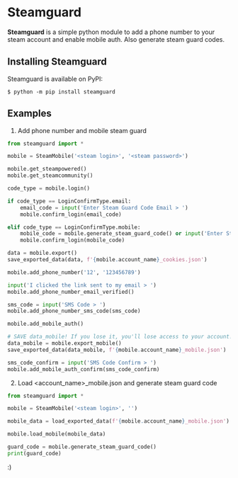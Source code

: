 # Steamguard

**Steamguard** is a simple python module to add a phone number to your steam account and enable mobile auth. Also generate steam guard codes.

## Installing Steamguard

Steamguard is available on PyPI:

```console
$ python -m pip install steamguard
```


## Examples

1. Add phone number and mobile steam guard

```python
from steamguard import *

mobile = SteamMobile('<steam login>', '<steam password>')

mobile.get_steampowered()
mobile.get_steamcommunity()

code_type = mobile.login()

if code_type == LoginConfirmType.email:
    email_code = input('Enter Steam Guard Code Email > ')
    mobile.confirm_login(email_code)

elif code_type == LoginConfirmType.mobile:
    mobile_code = mobile.generate_steam_guard_code() or input('Enter Steam Guard Code Mobile > ')
    mobile.confirm_login(mobile_code)

data = mobile.export()
save_exported_data(data, f'{mobile.account_name}_cookies.json')

mobile.add_phone_number('12', '123456789')

input('I clicked the link sent to my email > ')
mobile.add_phone_number_email_verified()

sms_code = input('SMS Code > ')
mobile.add_phone_number_sms_code(sms_code)

mobile.add_mobile_auth()

# SAVE data_mobile! If you lose it, you'll lose access to your account!
data_mobile = mobile.export_mobile()
save_exported_data(data_mobile, f'{mobile.account_name}_mobile.json')

sms_code_confirm = input('SMS Code Confirm > ')
mobile.add_mobile_auth_confirm(sms_code_confirm)
```

2. Load <account_name>_mobile.json and generate steam guard code

```python
from steamguard import *

mobile = SteamMobile('<steam login>', '')

mobile_data = load_exported_data(f'{mobile.account_name}_mobile.json')

mobile.load_mobile(mobile_data)

guard_code = mobile.generate_steam_guard_code()
print(guard_code)
```

:)